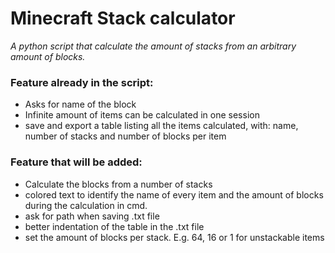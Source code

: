 # Minecraft Stack calculator


_A python script that calculate the amount of stacks from an arbitrary amount of blocks._


### **Feature already in the script:**

- Asks for name of the block
- Infinite amount of items can be calculated in one session
- save and export a table listing all the items calculated, with: name, number of stacks and number of blocks per item

### **Feature that will be added:**

- Calculate the blocks from a number of stacks
- colored text to identify the name of every item and the amount of blocks during the calculation in cmd.
- ask for path when saving .txt file
- better indentation of the table in the .txt file
- set the amount of blocks per stack. E.g.  64, 16 or 1 for unstackable items
